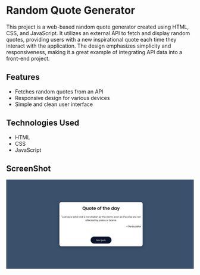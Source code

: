 # Random Quote Generator

This project is a web-based random quote generator created using HTML, CSS, and JavaScript. It utilizes an external API to fetch and display random quotes, providing users with a new inspirational quote each time they interact with the application. The design emphasizes simplicity and responsiveness, making it a great example of integrating API data into a front-end project.

## Features

- Fetches random quotes from an API
- Responsive design for various devices
- Simple and clean user interface

## Technologies Used

- HTML
- CSS
- JavaScript

## ScreenShot

![Webpage screenshot](screenshot/127.0.0.1_5500-RandomQuoteGenerator.png)
